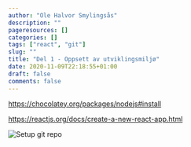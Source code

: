```yaml
---
author: "Ole Halvor Smylingsås"
description: ""
pageresources: []
categories: []
tags: ["react", "git"]     
slug: ""
title: "Del 1 - Oppsett av utviklingsmiljø"
date: 2020-11-09T22:18:55+01:00
draft: false
comments: false
---
```


<!--more-->
https://chocolatey.org/packages/nodejs#install

https://reactjs.org/docs/create-a-new-react-app.html

![Setup git repo](/img/setup-minesweeper-react-git-repo.PNG)
